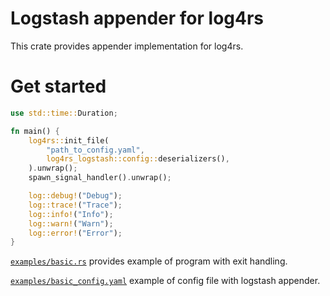 # Logstash appender for log4rs

This crate provides appender implementation for log4rs.

# Get started

```rust
use std::time::Duration;

fn main() {
    log4rs::init_file(
        "path_to_config.yaml",
        log4rs_logstash::config::deserializers(),
    ).unwrap();
    spawn_signal_handler().unwrap();

    log::debug!("Debug");
    log::trace!("Trace");
    log::info!("Info");
    log::warn!("Warn");
    log::error!("Error");
}
```

[`examples/basic.rs`](examples/basic.rs) provides example of program with exit handling.

[`examples/basic_config.yaml`](examples/basic_config.yaml) example of config file with logstash appender.